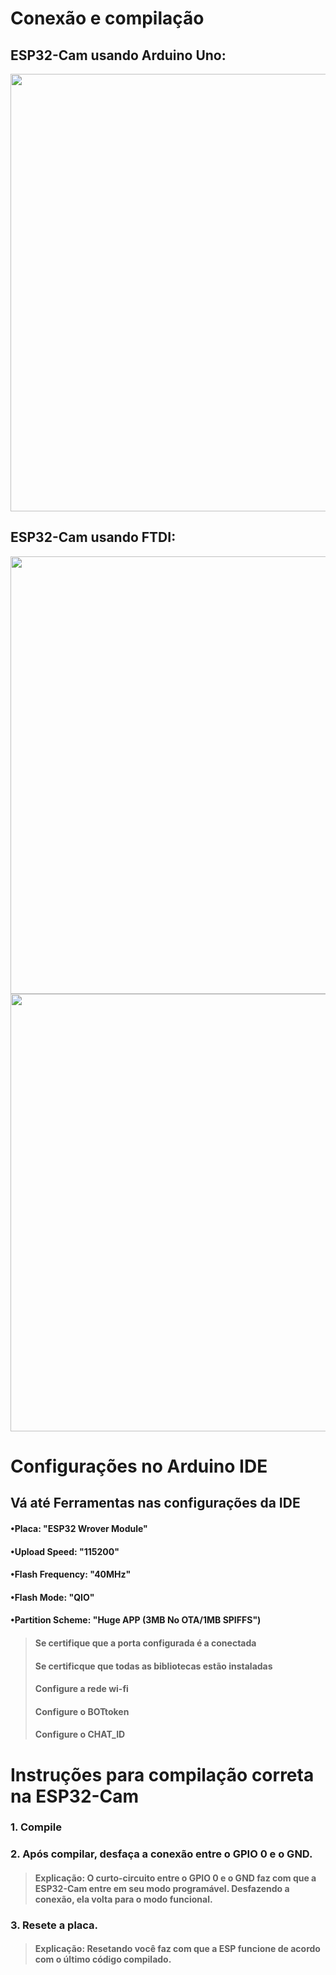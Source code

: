 # Conexão e compilação

## ESP32-Cam usando Arduino Uno:
<img src="https://github.com/IshikawaRasoto/Central-de-Seguranca-Residencial/blob/main/Teste/ESP32-Cam/assets/ESP32CAM-ARDUINO_UNO.png" width = 700>


## ESP32-Cam usando FTDI:
<img src="https://github.com/IshikawaRasoto/Central-de-Seguranca-Residencial/blob/main/Teste/ESP32-Cam/assets/ESP32CAM-FTDI.png" width = 700>
<img src="https://github.com/IshikawaRasoto/Central-de-Seguranca-Residencial/blob/main/Teste/ESP32-Cam/assets/Pinos-FTDI.jpg" width = 700>


# Configurações no Arduino IDE

## Vá até Ferramentas nas configurações da IDE
#### •Placa: "ESP32 Wrover Module"
#### •Upload Speed: "115200"
#### •Flash Frequency: "40MHz"
#### •Flash Mode: "QIO"
#### •Partition Scheme: "Huge APP (3MB No OTA/1MB SPIFFS")

> #### Se certifique que a porta configurada é a conectada
> #### Se certificque que todas as bibliotecas estão instaladas
> #### Configure a rede wi-fi 
> #### Configure o BOTtoken
> #### Configure o CHAT_ID


# Instruções para compilação correta na ESP32-Cam

### 1. Compile 
### 2. Após compilar, desfaça a conexão entre o GPIO 0 e o GND. 
> #### Explicação: O curto-circuito entre o GPIO 0 e o GND faz com que a ESP32-Cam entre em seu modo programável. Desfazendo a conexão, ela volta para o modo funcional. 
### 3. Resete a placa. 
> #### Explicação: Resetando você faz com que a ESP funcione de acordo com o último código compilado.

